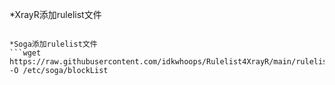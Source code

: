 *XrayR添加rulelist文件
```wget https://raw.githubusercontent.com/idkwhoops/Rulelist4XrayR/main/rulelist.yml -O /etc/XrayR/rulelist

*Soga添加rulelist文件
```wget https://raw.githubusercontent.com/idkwhoops/Rulelist4XrayR/main/rulelist.yml -O /etc/soga/blockList
